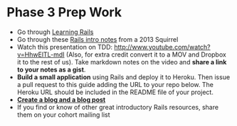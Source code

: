 # Phase 3 Prep Work

* Go through [Learning Rails](./learning-rails.md)
* Go through these [Rails intro notes](https://github.com/devbootcamp/intro_to_rails) from a 2013 Squirrel
* Watch this presentation on TDD: http://www.youtube.com/watch?v=HhwElTL-mdI
(Also, for extra credit convert it to a MOV and Dropbox it to the rest of us). Take markdown notes on the video and **share a link to your notes as a gist**.
* **Build a small application** using Rails and deploy it to Heroku. Then issue a pull request to this guide adding the URL to your repo below. The Heroku URL should be included in the README file of your project.
* **[Create a blog and a blog post](./blog.md)**
* If you find or know of other great introductory Rails resources, share them on your cohort mailing list
